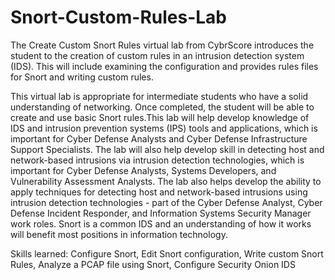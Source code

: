 # Snort-Custom-Rules-Lab
The Create Custom Snort Rules virtual lab from CybrScore introduces the student to the creation of custom rules in an intrusion detection system (IDS). This will include examining the configuration and provides rules files for Snort and writing custom rules. 

This virtual lab is appropriate for intermediate students who have a solid understanding of networking. Once completed, the student will be able to create and use basic Snort rules.This lab will help develop knowledge of IDS and intrusion prevention systems (IPS) tools and applications, which is important for Cyber Defense Analysts and Cyber Defense Infrastructure Support Specialists. The lab will also help develop skill in detecting host and network-based intrusions via intrusion detection technologies, which is important for Cyber Defense Analysts, Systems Developers, and Vulnerability Assessment Analysts. The lab also helps develop the ability to apply techniques for detecting host and network-based intrusions using intrusion detection technologies - part of the Cyber Defense Analyst, Cyber Defense Incident Responder, and Information Systems Security Manager work roles. Snort is a common IDS and an understanding of how it works will benefit most positions in information technology. 

Skills learned: Configure Snort, Edit Snort configuration, Write custom Snort Rules, Analyze a PCAP file using Snort, Configure Security Onion IDS
